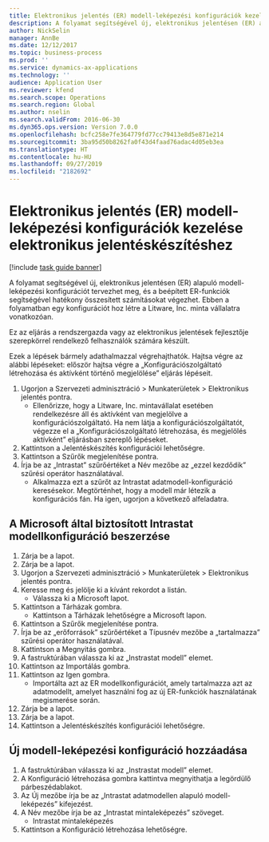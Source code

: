 ```yaml
---
title: Elektronikus jelentés (ER) modell-leképezési konfigurációk kezelése elektronikus jelentéskészítéshez
description: A folyamat segítségével új, elektronikus jelentésen (ER) alapuló modell-leképezési konfigurációt tervezhet meg, és a beépített ER-funkciók segítségével hatékony összesített számításokat végezhet.
author: NickSelin
manager: AnnBe
ms.date: 12/12/2017
ms.topic: business-process
ms.prod: ''
ms.service: dynamics-ax-applications
ms.technology: ''
audience: Application User
ms.reviewer: kfend
ms.search.scope: Operations
ms.search.region: Global
ms.author: nselin
ms.search.validFrom: 2016-06-30
ms.dyn365.ops.version: Version 7.0.0
ms.openlocfilehash: bcfc258e7fe364779fd77cc79413e8d5e871e214
ms.sourcegitcommit: 3ba95d50b8262fa0f43d4faad76adac4d05eb3ea
ms.translationtype: HT
ms.contentlocale: hu-HU
ms.lasthandoff: 09/27/2019
ms.locfileid: "2182692"
---
```

# <a name="create-electronic-reporting-er-model-mapping-configurations"></a>Elektronikus jelentés (ER) modell-leképezési konfigurációk kezelése elektronikus jelentéskészítéshez

[!include [task guide banner](../../includes/task-guide-banner.md)]

A folyamat segítségével új, elektronikus jelentésen (ER) alapuló modell-leképezési konfigurációt tervezhet meg, és a beépített ER-funkciók segítségével hatékony összesített számításokat végezhet. Ebben a folyamatban egy konfigurációt hoz létre a Litware, Inc. minta vállalatra vonatkozóan. 

Ez az eljárás a rendszergazda vagy az elektronikus jelentések fejlesztője szerepkörrel rendelkező felhasználók számára készült.

Ezek a lépések bármely adathalmazzal végrehajthatók. Hajtsa végre az alábbi lépéseket: először hajtsa végre a „Konfigurációszolgáltató létrehozása és aktívként történő megjelölése” eljárás lépéseit.

1. Ugorjon a Szervezeti adminisztráció > Munkaterületek > Elektronikus jelentés pontra.
    * Ellenőrizze, hogy a Litware, Inc. mintavállalat esetében rendelkezésre áll és aktívként van megjelölve a konfigurációszolgáltató. Ha nem látja a konfigurációszolgáltatót, végezze el a „Konfigurációszolgáltató létrehozása, és megjelölés aktívként” eljárásban szereplő lépéseket.  
2. Kattintson a Jelentéskészítés konfigurációi lehetőségre.
3. Kattintson a Szűrők megjelenítése pontra.
4. Írja be az „Intrastat” szűrőértéket a Név mezőbe az „ezzel kezdődik” szűrési operátor használatával.
    * Alkalmazza ezt a szűrőt az Intrastat adatmodell-konfiguráció keresésekor. Megtörténhet, hogy a modell már létezik a konfigurációs fán. Ha igen, ugorjon a következő alfeladatra.   

## <a name="get-the-intrastat-model-configuration-provided-by-microsoft"></a>A Microsoft által biztosított Intrastat modellkonfiguráció beszerzése
1. Zárja be a lapot.
2. Zárja be a lapot.
3. Ugorjon a Szervezeti adminisztráció > Munkaterületek > Elektronikus jelentés pontra.
4. Keresse meg és jelölje ki a kívánt rekordot a listán.
    * Válassza ki a Microsoft lapot.  
5. Kattintson a Tárházak gombra.
    * Kattintson a Tárházak lehetőségre a Microsoft lapon.  
6. Kattintson a Szűrők megjelenítése pontra.
7. Írja be az „erőforrások” szűrőértéket a Típusnév mezőbe a „tartalmazza” szűrési operátor használatával. 
8. Kattintson a Megnyitás gombra.
9. A fastruktúrában válassza ki az „Instrastat modell” elemet.
10. Kattintson az Importálás gombra.
11. Kattintson az Igen gombra.
    * Importálta azt az ER modellkonfigurációt, amely tartalmazza azt az adatmodellt, amelyet használni fog az új ER-funkciók használatának megismerése során.  
12. Zárja be a lapot.
13. Zárja be a lapot.
14. Kattintson a Jelentéskészítés konfigurációi lehetőségre.

## <a name="add-a-new-model-mapping-configuration"></a>Új modell-leképezési konfiguráció hozzáadása
1. A fastruktúrában válassza ki az „Instrastat modell” elemet.
2. A Konfiguráció létrehozása gombra kattintva megnyithatja a legördülő párbeszédablakot.
3. Az Új mezőbe írja be az „Intrastat adatmodellen alapuló modell-leképezés” kifejezést.
4. A Név mezőbe írja be az „Intrastat mintaleképezés” szöveget.
    * Intrastat mintaleképezés  
5. Kattintson a Konfiguráció létrehozása lehetőségre.

